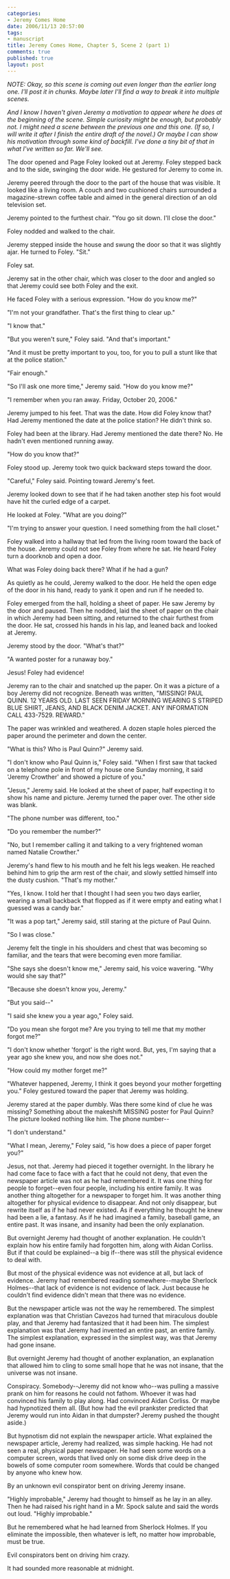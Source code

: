 ```yaml
--- 
categories: 
- Jeremy Comes Home
date: 2006/11/13 20:57:00
tags: 
- manuscript
title: Jeremy Comes Home, Chapter 5, Scene 2 (part 1)
comments: true
published: true
layout: post
---
```


<em>NOTE:  Okay, so this scene is coming out even longer than the earlier long one.  I'll post it in chunks.  Maybe later I'll find a way to break it into multiple scenes.</em>

<em>And I know I haven't given Jeremy a motivation to appear where he does at the beginning of the scene.  Simple curiosity might be enough, but probably not.  I might need a scene between the previous one and this one.  (If so, I will write it after I finish the entire draft of the novel.)  Or maybe I can show his motivation through some kind of backfill.  I've done a tiny bit of that in what I've written so far.  We'll see.</em>

The door opened and Page Foley looked out at Jeremy.  Foley stepped back and to the side, swinging the door wide.  He gestured for Jeremy to come in.

Jeremy peered through the door to the part of the house that was visible.  It looked like a living room.  A couch and two cushioned chairs surrounded a magazine-strewn coffee table and aimed in the general direction of an old television set.

Jeremy pointed to the furthest chair.  "You go sit down.  I'll close the door."

Foley nodded and walked to the chair.

Jeremy stepped inside the house and swung the door so that it was slightly ajar.  He turned to Foley.  "Sit."

Foley sat.

Jeremy sat in the other chair, which was closer to the door and angled so that Jeremy could see both Foley and the exit.

He faced Foley with a serious expression.  "How do you know me?"

"I'm not your grandfather.  That's the first thing to clear up."

"I know that."

"But you weren't sure," Foley said.  "And that's important."

"And it must be pretty important to you, too, for you to pull a stunt like that at the police station."

"Fair enough."

"So I'll ask one more time," Jeremy said.  "How do you know me?"

"I remember when you ran away.  Friday, October 20, 2006."

Jeremy jumped to his feet.  That was the date.  How did Foley know that?  Had Jeremy mentioned the date at the police station?  He didn't think so.

Foley had been at the library.  Had Jeremy mentioned the date there?  No.  He hadn't even mentioned running away.

"How do you know that?"

Foley stood up.  Jeremy took two quick backward steps toward the door.

"Careful," Foley said.  Pointing toward Jeremy's feet.

Jeremy looked down to see that if he had taken another step his foot would have hit the curled edge of a carpet.

He looked at Foley.  "What are you doing?"

"I'm trying to answer your question.  I need something from the hall closet."

Foley walked into a hallway that led from the living room toward the back of the house.  Jeremy could not see Foley from where he sat.  He heard Foley turn a doorknob and open a door.

What was Foley doing back there?  What if he had a gun?

As quietly as he could, Jeremy walked to the door.  He held the open edge of the door in his hand, ready to yank it open and run if he needed to.

Foley emerged from the hall, holding a sheet of paper.  He saw Jeremy by the door and paused.  Then he nodded, laid the sheet of paper on the chair in which Jeremy had been sitting, and returned to the chair furthest from the door.  He sat, crossed his hands in his lap, and leaned back and looked at Jeremy.

Jeremy stood by the door.  "What's that?"

"A wanted poster for a runaway boy."

Jesus!  Foley had evidence!

Jeremy ran to the chair and snatched up the paper.  On it was a picture of a boy Jeremy did not recognize.  Beneath was written, "MISSING!  PAUL QUINN.  12 YEARS OLD.  LAST SEEN FRIDAY MORNING WEARING S    STRIPED BLUE SHIRT, JEANS, AND BLACK DENIM JACKET.  ANY INFORMATION CALL 433-7529.  REWARD."

The paper was wrinkled and weathered.  A dozen staple holes pierced the paper around the perimeter and down the center.

"What is this?  Who is Paul Quinn?" Jeremy said.

"I don't know who Paul Quinn is," Foley said.  "When I first saw that tacked on a telephone pole in front of my house one Sunday morning, it said 'Jeremy Crowther' and showed a picture of you."

"Jesus," Jeremy said.  He looked at the sheet of paper, half expecting it to show his name and picture.  Jeremy turned the paper over.  The other side was blank.

"The phone number was different, too."

"Do you remember the number?"

"No, but I remember calling it and talking to a very frightened woman named Natalie Crowther."

Jeremy's hand flew to his mouth and he felt his legs weaken.  He reached behind him to grip the arm rest of the chair, and slowly settled himself into the dusty cushion.  "That's my mother."

"Yes, I know.  I told her that I thought I had seen you two days earlier, wearing a small backback that flopped as if it were empty and eating what I guessed was a candy bar."

"It was a pop tart," Jeremy said, still staring at the picture of Paul Quinn.

"So I was close."

Jeremy felt the tingle in his shoulders and chest that was becoming so familiar, and the tears that were becoming even more familiar.

"She says she doesn't know me," Jeremy said, his voice wavering.  "Why would she say that?"

"Because she doesn't know you, Jeremy."

"But you said--"

"I said she knew you a year ago," Foley said.

"Do you mean she forgot me?  Are you trying to tell me that my mother forgot me?"

"I don't know whether 'forgot' is the right word.  But, yes, I'm saying that a year ago she knew you, and now she does not."

"How could my mother forget me?"

"Whatever happened, Jeremy, I think it goes beyond your mother forgetting you."  Foley gestured toward the paper that Jeremy was holding.

Jeremy stared at the paper dumbly.  Was there some kind of clue he was missing?  Something about the makeshift MISSING poster for Paul Quinn?  The picture looked nothing like him.  The phone number--

"I don't understand."

"What I mean, Jeremy," Foley said, "is how does a piece of paper forget you?"

Jesus, not that.  Jeremy had pieced it together overnight.  In the library he had come face to face with a fact that he could not deny, that even the newspaper article was not as he had remembered it.  It was one thing for people to forget--even four people, including his entire family.  It was another thing altogether for a newspaper to forget him.  It was another thing altogether for physical evidence to disappear.  And not only disappear, but rewrite itself as if he had never existed.  As if everything he thought he knew had been a lie, a fantasy.  As if he had imagined a family, baseball game, an entire past.  It was insane, and insanity had been the only explanation.

But overnight Jeremy had thought of another explanation.  He couldn't explain how his entire family had forgotten him, along with Aidan Corliss.  But if that could be explained--a big if--there was still the physical evidence to deal with.

But most of the physical evidence was not evidence at all, but lack of evidence.  Jeremy had remembered reading somewhere--maybe Sherlock Holmes--that lack of evidence is not evidence of lack.  Just because he couldn't find evidence didn't mean that there was no evidence.

But the newspaper article was not the way he remembered.  The simplest explanation was that Christian Cavezos had turned that miraculous double play, and that Jeremy had fantasized that it had been him.  The simplest explanation was that Jeremy had invented an entire past, an entire family.  The simplest explanation, expressed in the simplest way, was that Jeremy had gone insane.

But overnight Jeremy had thought of another explanation, an explanation that allowed him to cling to some small hope that he was not insane, that the universe was not insane.

Conspiracy.  Somebody--Jeremy did not know who--was pulling a massive prank on him for reasons he could not fathom.  Whoever it was had convinced his family to play along.  Had convinced Aidan Corliss.  Or maybe had hypnotized them all.  (But how had the evil prankster predicted that Jeremy would run into Aidan in that dumpster?  Jeremy pushed the thought aside.)

But hypnotism did not explain the newspaper article.  What explained the newspaper article, Jeremy had realized, was simple hacking.  He had not seen a real, physical paper newspaper.  He had seen some words on a computer screen, words that lived only on some disk drive deep in the bowels of some computer room somewhere.  Words that could be changed by anyone who knew how.

By an unknown evil conspirator bent on driving Jeremy insane.

"Highly improbable," Jeremy had thought to himself as he lay in an alley.  Then he had raised his right hand in a Mr. Spock salute and said the words out loud.  "Highly improbable."

But he remembered what he had learned from Sherlock Holmes.  If you eliminate the impossible, then whatever is left, no matter how improbable, must be true.

Evil conspirators bent on driving him crazy.

It had sounded more reasonable at midnight.
